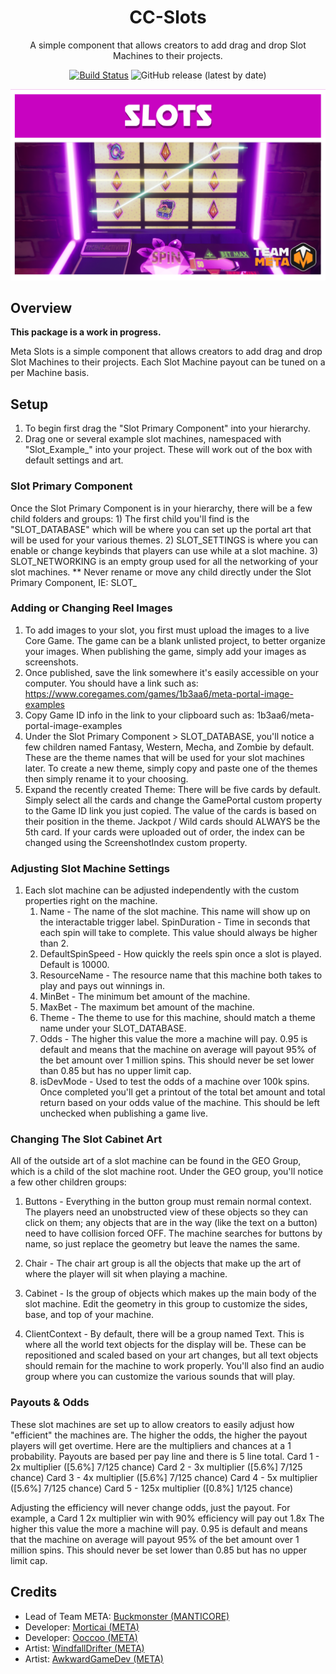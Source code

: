 <div align="center">

# CC-Slots

A simple component that allows creators to add drag and drop Slot Machines to their projects.

[![Build Status](https://github.com/Core-Team-META/CC-Slots/workflows/CI/badge.svg)](https://github.com/Core-Team-META/CC-Slots/actions/workflows/ci.yml?query=workflow%3ACI%29)
![GitHub release (latest by date)](https://img.shields.io/github/v/release/Core-Team-META/CC-Slots?style=plastic)

![TitleCard](/Screenshots/TitleCard.png)

</div>

## Overview

**This package is a work in progress.**

Meta Slots is a simple component that allows creators to add drag and drop Slot Machines to their projects.
Each Slot Machine payout can be tuned on a per Machine basis.

## Setup

1. To begin first drag the "Slot Primary Component" into your hierarchy.
2. Drag one or several example slot machines, namespaced with "Slot_Example_" into your project. These will
work out of the box with default settings and art.

### Slot Primary Component

Once the Slot Primary Component is in your hierarchy, there will be a few child folders and groups:
    1) The first child you'll find is the "SLOT_DATABASE" which will be where you can set up the portal art
    that will be used for your various themes.
    2) SLOT_SETTINGS is where you can enable or change keybinds that players can use while at a slot machine.
    3) SLOT_NETWORKING is an empty group used for all the networking of your slot machines.
    ** Never rename or move any child directly under the Slot Primary Component, IE: SLOT_

### Adding or Changing Reel Images

1. To add images to your slot, you first must upload the images to a live Core Game. The game can be a blank
unlisted project, to better organize your images. When publishing the game, simply add your images as screenshots.
2. Once published, save the link somewhere it's easily accessible on your computer.
You should have a link such as:
<https://www.coregames.com/games/1b3aa6/meta-portal-image-examples>
3. Copy Game ID info in the link to your clipboard such as:
1b3aa6/meta-portal-image-examples
4. Under the Slot Primary Component > SLOT_DATABASE, you'll notice a few children named Fantasy, Western, Mecha,
and Zombie by default. These are the theme names that will be used for your slot machines later. To create a new
theme, simply copy and paste one of the themes then simply rename it to your choosing.
5. Expand the recently created Theme:
There will be five cards by default. Simply select all the cards and change the GamePortal custom property to the
Game ID link you just copied. The value of the cards is based on their position in the theme. Jackpot / Wild cards
should ALWAYS be the 5th card.
If your cards were uploaded out of order, the index can be changed using the ScreenshotIndex custom property.

### Adjusting Slot Machine Settings

1. Each slot machine can be adjusted independently with the custom properties right on the machine.
    1) Name - The name of the slot machine. This name will show up on the interactable trigger label.
    SpinDuration - Time in seconds that each spin will take to complete. This value should always be higher than 2.
    2) DefaultSpinSpeed - How quickly the reels spin once a slot is played. Default is 10000.
    3) ResourceName - The resource name that this machine both takes to play and pays out winnings in.
    4) MinBet - The minimum bet amount of the machine.
    5) MaxBet - The maximum bet amount of the machine.
    6) Theme - The theme to use for this machine, should match a theme name under your SLOT_DATABASE.
    7) Odds - The higher this value the more a machine will pay. 0.95 is default and means that the machine on
    average will payout 95% of the bet amount over 1 million spins. This should never be set lower than 0.85 but
    has no upper limit cap.
    8) isDevMode - Used to test the odds of a machine over 100k spins. Once completed you'll get a printout of
    the total bet amount and total return based on your odds value of the machine. This should be left unchecked
    when publishing a game live.

### Changing The Slot Cabinet Art

All of the outside art of a slot machine can be found in the GEO Group, which is a child of the slot machine root.
Under the GEO group, you'll notice a few other children groups:

1) Buttons - Everything in the button group must remain normal context. The players need an unobstructed view of
these objects so they can click on them; any objects that are in the way (like the text on a button) need to have
collision forced OFF. The machine searches for buttons by name, so just replace the geometry but leave the names
the same.
2) Chair - The chair art group is all the objects that make up the art of where the player will sit when playing
a machine.
3) Cabinet - Is the group of objects which makes up the main body of the slot machine. Edit the geometry in this
group to customize the sides, base, and top of your machine.

4) ClientContext - By default, there will be a group named Text. This is where all the world text objects for the
display will be. These can be repositioned and scaled based on your art changes, but all text objects should remain
for the machine to work properly. You'll also find an audio group where you can customize the various sounds that
will play.

### Payouts & Odds

These slot machines are set up to allow creators to easily adjust how "efficient" the machines are. The higher the odds,
the higher the payout players will get overtime.
Here are the multipliers and chances at a 1 probability. Payouts are based per pay line and there is 5 line total.
Card 1 - 2x multiplier ([5.6%] 7/125 chance)
Card 2 - 3x multiplier ([5.6%] 7/125 chance)
Card 3 - 4x multiplier ([5.6%] 7/125 chance)
Card 4 - 5x multiplier ([5.6%] 7/125 chance)
Card 5 - 125x multiplier ([0.8%] 1/125 chance)

Adjusting the efficiency will never change odds, just the payout.
For example, a Card 1 2x multiplier win with 90% efficiency will pay out 1.8x
The higher this value the more a machine will pay. 0.95 is default and means that the machine on average will payout
95% of the bet amount over 1 million spins. This should never be set lower than 0.85 but has no upper limit cap.

## Credits

- Lead of Team META: [Buckmonster (MANTICORE)](https://www.coregames.com/user/901b7628983c4c8db4282f24afeda57a)
- Developer: [Morticai (META)](https://www.coregames.com/user/d1073dbcc404405cbef8ce728e53d380)
- Developer: [Ooccoo (META)](https://www.coregames.com/user/a136c0d1d9454d539c9932354198fc29)
- Artist: [WindfallDrifter (META)](https://www.coregames.com/user/e730c40ae54d4c588658667927acc6d8)
- Artist: [AwkwardGameDev (META)](https://www.coregames.com/user/557d4f1ae17646579646dfd20dcb7b66)
